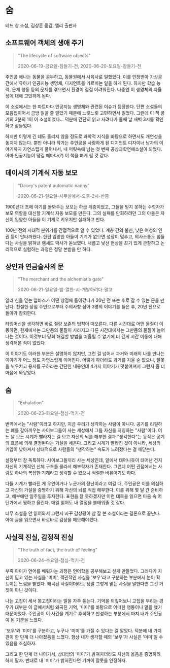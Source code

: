 # 숨

테드 창 소설, 김상훈 옮김, 엘리 출판사

## 소프트웨어 객체의 생애 주기

> "The lifecycle of software objects"
>
> 2020-06-19-금요일-잠들기-전, 2020-06-20-토요일-잠들기-전

주인공 애나는 동물을 공부하고, 동물원에서 사육사로 일했었다. 이를 인정받아 가상공간에서 유아기 인공지능 생명체, 디지언트를 가르치는 일을 하게 된다. 하지만 학습 능력, 문제 행동 등의 문제를 겪으면서 환경이 점점 어려워진다. 나중엔 이 생명체의 자율성에 대해 고민하게 된다.

이 소설에서는 한 파트마다 인공지능 생명체와 관련된 이슈가 등장한다. 단편 소설들의 모음집이어서 금방 읽을 줄 알았기 때문에 느릿느릿 고민하면서 읽었다. 그런데 이 책 굵기의 3분의 1이 이 소설이었다... 덕분에 간단히 읽고 자려다가 둘째 날 새벽 3시를 확인하고 잠들었다.

하지만 이렇게 긴 데도 졸리지 않을 정도로 과학적 지식을 바탕으로 하면서도 개연성을 놓치지 않는다. 뿐만 아니라 작가는 주인공을 사랑하게 된 디지언트 디자이너 남자의 이야기까지 자연스럽게 풀어내서, 내 머릿속에 남는 첫 번째 공상과학연애소설이 되었다. 아마 인공지능이 땡길 때마다(?) 이 책을 펴게 될 것 같다.

## 데이시의 기계식 자동 보모

> "Dacey's patent automatic nanny"
>
> 2020-06-21-일요일-사무실에서-오후-2시-반쯤

1900년대 초에 아기를 돌봐주는 보모는 하급 계층이었고, 그들을 믿지 못하는 수학자가 보모 역할을 대신할 기계식 자동 보모를 만든다. 그의 실패를 만회하려던 그의 아들은 자신이 입양한 아들을 이 기계로 키우지만 실패하고 만다.

100년 전의 시대적 분위기를 간접적으로 알 수 있었다. 계층 간의 불신, 낮은 여성의 인권 등이 안타까웠다. 한편 입양한 아들이 기계가 없으면 성장이 멈추고, 의사소통도 힘들다는 사실을 밝혀낸 렘셰드 박사가 돋보였다. 새롭고 낯선 현상을 끈기 있게 관찰하고 논리적으로 실험하는 과정은 정말 본받을 만 하다.

## 상인과 연금술사의 문

> "The merchant and the alchemist's gate"
>
> 2020-06-21-일요일-밤-열한-시-개발하려다-말고

알라 신을 믿는 압바스가 어떤 상점에 들어갔다가 20년 전 또는 후로 갈 수 있는 문을 만난다. 친절한 상점 주인으로부터 주의사항 삼아 3명의 이야기를 들은 후, 20년 전으로 돌아가 참회한다.

타임머신을 생각하면 바로 질량 보존의 법칙이 떠오른다. 다른 시간대로 어떤 물질이 이동하면, 현재에서는 그만큼의 물질이 사라지고 다른 시간대에서는 그만큼의 물질이 늘어나는 것이다. 이것부터 당최 해결할 방법을 떠올릴 수 없기에 더 깊게 시간 이동에 대해 생각해본 적이 없었다.

이 이야기도 이러한 부분은 설명하지 않지만, 그런 걸 넘어서 과거와 미래의 나를 만나는 이야기가 어느 정도 자연스럽게 이어진다. 어떻게 하더라도 과거를 지울 순 없으니, 잘못을 뉘우치고 용서를 구하라는 간단한 내용인데 4가지 이야기가 덧붙여져서 그런지 좀 더 마음에 와닿았다.

## 숨

> "Exhalation"
>
> 2020-06-23-화요일-점심-먹기-전

번역에서는 "사람"이라고 하지만, 지금 우리가 생각하는 사람이 아니다. 공기를 리필하는 폐를 갈아끼우는 사이보그들이 사는 세상에서 그들 자신을 지칭하는 "사람"이다. 어느 날 모든 시계가 빨라지는 걸 보고 자신의 뇌를 해부한 결과 "생각한다"는 동작은 공기의 흐름에 의해 결정된다는 가설을 세운다. 그리고 시계가 빨라진 것이 아니라, 세상의 기압이 낮아져서 상대적으로 사람들의 "생각하는" 속도가 느려졌다는 걸 깨닫는다.

설정부터 참 독특하다. 사이보그들끼리 사는 세상인데, 알에서 태어나듯이 태어난 건지 자신의 기계적인 신체 구조를 몰라서 해부학자가 존재한다. 그런데 어떤 관점에서는 사람도 하나의 복잡한 기계라고 생각할 수 있으니 적절한 비유이기도 하다.

다들 시계가 빨라진 게 우연이거나 누군가의 장난이라고 여길 때, 주인공은 이를 의심하고 자신의 가설을 증명하기 위해 자신의 뇌를 직접 해부한다. 이를 위해 몇 달 간 준비하고, 해부에만 일주일을 투자한다. 표현을 잘 못하겠지만 이런 대목을 읽으면 마음 속 어딘가에서 찡하고 울린다. 매일 읽어도 내 열정을 불태워줄 것 같다.

너무 소설을 안 읽어와서 그런지 자꾸 감상평이 참 잘 쓴 소설이라는 결론으로 끝난다. 아예 글을 읽으면서 바로바로 감상을 메모해야겠다.

## 사실적 진실, 감정적 진실

> "The truth of fact, the truth of feeling"
>
> 2020-06-24-수요일-점심-먹기-전

부족 아이가 언어를 배워가는 과정은 언어학을 공부해보고 싶게 만들었다. 그러다가 자신이 믿고 있는 사실을 '미미', 객관적인 사실을 '보우'라고 구분하는 부분에서 눈이 확 트이는 느낌을 받았다. 왜곡된 사실이더라도 정말 그렇게 믿는 사실을 말한다면 그건 거짓이 아닌 것이다.

나는 고집이 세서 똥고집이라는 말을 자주 듣는다. 기억을 되짚어보니 고집을 부리는 경우가 대부분 이 글에서처럼 왜곡된 기억, '미미'를 바탕으로 어떠한 행동이나 말을 했기 때문이었다. 주인공이 이 사건을 계기로 후회하고 반성하는 부분에서 마치 내가 주인공이 된 기분을 느꼈다.

'보우'와 '미미'를 구분하고, 누구나 '미미'를 가질 수 있다는 걸 알았다. 덕분에 내 가치관이 한 단계 더 나아졌음을 느꼈다. 항상 내가 생각할 때의 '보우'가 사실은 '미미'일 수 있음을 조심하자.

그리고 한 단계 더 나아가서, 상대방의 '미미'가 밝혀지더라도 자신의 옳음을 증명하려 하지 말자. 반대로 내 '미미'가 밝혀진다면 기꺼이 잘못을 인정하자.

